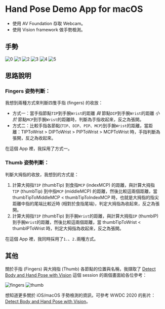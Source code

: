 # Hand Pose Demo App for macOS


- 使用 AV Foundation 存取 Webcam。
- 使用 Vision framework 做手勢檢測。


## 手勢

![0](imgs/img00.png)
![1](imgs/img01.png)
![2](imgs/img02.png)
![3](imgs/img03.png)
![4](imgs/img04.png)
![5](imgs/img05.png)

## 思路說明

### Fingers 姿勢判斷：

我想到兩種方式來判斷四隻手指 (fingers) 的收放：

- 方式一：當手指節點`TIP`到手腕`Wrist`的距離 *與* 節點`DIP`到手腕`Wrist`的距離 *小於* 節點`MCP`到手腕`Wrist`的距離時，判斷為手指收起來，反之為張開。
- 方式二：比較手指各節點(`TIP`、`DIP`、`PIP`、`MCP`)到手腕`Wrist`的距離，當距離：TIPToWrist > DIPToWrist > PIPToWrist > MCPToWrist 時，手指判斷為張開，反之為收起來。

在這個 App 裡，我採用了方式一。


### Thumb 姿勢判斷：

判斷大拇指的收放，我想到的方式是：

1. 計算大拇指`TIP` (thumbTip) 到食指`MCP` (indexMCP) 的距離，與計算大拇指`TIP` (thumbTip) 到中指`MCP` (middleMCP) 的距離，然後比較這兩個距離，當 thumbTipToMiddleMCP < thumbTipToIndexMCP 時，也就是大拇指的指尖距離中指的尾端比較近時 (相對於食指尾端)，判定大拇指為收起來，反之為張開。
2. 計算大拇指`TIP` (thumbTip) 到手腕`Wrist`的距離，與計算大拇指`IP` (thumbIP) 到手腕`Wrist`的距離，然後比較這兩個距離，當 thumbTipToWrist < thumbIPToWrist 時，判定大拇指為收起來，反之為張開。

在這個 App 裡，我同時採用了`1.`、`2.`兩種方式。

## 其他

關於手指 (Fingers) 與大拇指 (Thumb) 各節點的位置與名稱，我擷取了 [Detect Body and Hand Pose with Vision](https://developer.apple.com/videos/play/wwdc2020/10653/) 這個 session 的兩個畫面給各位參考：

![fingers](imgs/fingers.png)
![thumb](imgs/thumb.png)


想知道更多關於 iOS/macOS 手勢檢測的資訊，可參考 WWDC 2020 的影片：[Detect Body and Hand Pose with Vision](https://developer.apple.com/videos/play/wwdc2020/10653/)。


